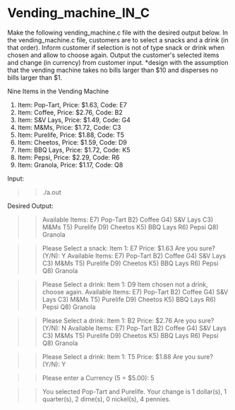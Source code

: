 # Vending_machine_IN_C


Make the following vending_machine.c file with the desired output below.
In the vending_machine.c file, customers are to select a snacks and a drink (in that order). Inform customer if selection is not of type snack or drink when chosen and allow to choose again. Output the customer's selected items and change (in currency) from customer input. 
*design with the assumption that the vending machine takes no bills larger than $10 and disperses no bills larger than $1.

Nine Items in the Vending Machine
1) Item: Pop-Tart, Price: $1.63, Code: E7
2) Item: Coffee, Price: $2.76, Code: B2
3) Item: S&V Lays, Price: $1.49, Code: G4
4) Item: M&Ms, Price: $1.72, Code: C3
5) Item: Purelife, Price: $1.88, Code: T5
6) Item: Cheetos, Price: $1.59, Code: D9
7) Item: BBQ Lays, Price: $1.72, Code: K5
8) Item: Pepsi, Price: $2.29, Code: R6
9) Item: Granola, Price: $1.17, Code: Q8

Input:
>>./a.out

Desired Output:

>> Available Items:
E7) Pop-Tart       B2) Coffee     G4) S&V Lays
C3) M&Ms         T5) Purelife    D9) Cheetos
K5) BBQ Lays    R6) Pepsi       Q8) Granola 

>> Please Select a snack:
>> Item 1: E7
>>Price: $1.63
Are you sure? (Y/N): Y
>> Available Items:
E7) Pop-Tart       B2) Coffee     G4) S&V Lays
C3) M&Ms         T5) Purelife    D9) Cheetos
K5) BBQ Lays    R6) Pepsi       Q8) Granola

>> Please Select a drink:
>> Item 1: D9
>> Item chosen not a drink, choose again.
>> Available Items:
E7) Pop-Tart       B2) Coffee     G4) S&V Lays
C3) M&Ms         T5) Purelife    D9) Cheetos
K5) BBQ Lays    R6) Pepsi       Q8) Granola

>> Please Select a drink:
>> Item 1: B2
>> Price: $2.76
>> Are you sure? (Y/N): N
>> Available Items:
E7) Pop-Tart       B2) Coffee     G4) S&V Lays
C3) M&Ms         T5) Purelife    D9) Cheetos
K5) BBQ Lays    R6) Pepsi       Q8) Granola

>> Please Select a drink:
>> Item 1: T5
>> Price: $1.88
>> Are you sure? (Y/N): Y

>> Please enter a Currency (5 = $5.00): 5

>> You selected Pop-Tart and Purelife. Your change is 1 dollar(s), 1 quarter(s), 2 dime(s), 0 nickel(s), 4 pennies.
